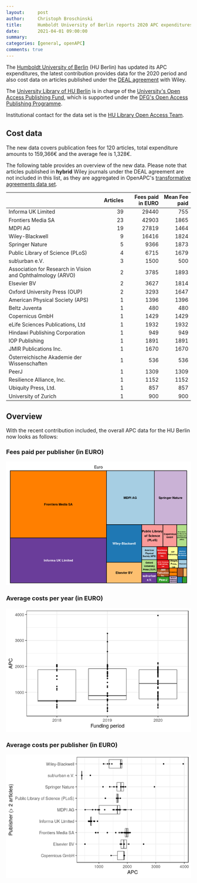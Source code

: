 ```yaml
---
layout:     post
author:     Christoph Broschinski
title:      Humboldt University of Berlin reports 2020 APC expenditures
date:       2021-04-01 09:00:00
summary:    
categories: [general, openAPC]
comments: true
---
```





The [Humboldt University of Berlin](https://www.hu-berlin.de/) (HU Berlin) has updated its APC expenditures, the latest contribution provides data for the 2020 period and also cost data on articles published under the [DEAL agreement](https://www.projekt-deal.de/wiley-contract/) with Wiley.

The [University Library of HU Berlin](https://www.ub.hu-berlin.de/en?set_language=en) is in charge of the [University's Open Access Publishing Fund](https://www.ub.hu-berlin.de/de/forschen-publizieren/open-access/foerdermoeglichkeiten/finanzierung/publikationsfonds?set_language=de), which is supported under the [DFG's Open Access Publishing Programme](https://www.dfg.de/en/research_funding/programmes/infrastructure/lis/open_access/infrastructure_funding/index.html#4).

Institutional contact for the data set is the [HU Library Open Access Team](mailto:openaccess@ub.hu-berlin.de).

## Cost data



The new data covers publication fees for 120 articles, total expenditure amounts to 159,366€ and the average fee is 1,328€.


The following table provides an overview of the new data. Please note that articles published in **hybrid** Wiley journals under the DEAL agreement are not included in this list, as they are aggregated in OpenAPC's [transformative agreements data set](https://github.com/OpenAPC/openapc-de/tree/master/data/transformative_agreements).



|                                                            | Articles| Fees paid in EURO| Mean Fee paid|
|:-----------------------------------------------------------|--------:|-----------------:|-------------:|
|Informa UK Limited                                          |       39|             29440|           755|
|Frontiers Media SA                                          |       23|             42903|          1865|
|MDPI AG                                                     |       19|             27819|          1464|
|Wiley-Blackwell                                             |        9|             16416|          1824|
|Springer Nature                                             |        5|              9366|          1873|
|Public Library of Science (PLoS)                            |        4|              6715|          1679|
|sub\urban e.V.                                              |        3|              1500|           500|
|Association for Research in Vision and Ophthalmology (ARVO) |        2|              3785|          1893|
|Elsevier BV                                                 |        2|              3627|          1814|
|Oxford University Press (OUP)                               |        2|              3293|          1647|
|American Physical Society (APS)                             |        1|              1396|          1396|
|Beltz Juventa                                               |        1|               480|           480|
|Copernicus GmbH                                             |        1|              1429|          1429|
|eLife Sciences Publications, Ltd                            |        1|              1932|          1932|
|Hindawi Publishing Corporation                              |        1|               949|           949|
|IOP Publishing                                              |        1|              1891|          1891|
|JMIR Publications Inc.                                      |        1|              1670|          1670|
|Österreichische Akademie der Wissenschaften                 |        1|               536|           536|
|PeerJ                                                       |        1|              1309|          1309|
|Resilience Alliance, Inc.                                   |        1|              1152|          1152|
|Ubiquity Press, Ltd.                                        |        1|               857|           857|
|University of Zurich                                        |        1|               900|           900|

## Overview

With the recent contribution included, the overall APC data for the HU Berlin now looks as follows:

### Fees paid per publisher (in EURO)

![plot of chunk tree_huberlin_2021_04_01_full](/figure/tree_huberlin_2021_04_01_full-1.png)

###  Average costs per year (in EURO)

![plot of chunk box_huberlin_2021_04_01_year_full](/figure/box_huberlin_2021_04_01_year_full-1.png)

###  Average costs per publisher (in EURO)

![plot of chunk box_huberlin_2021_04_01_publisher_full](/figure/box_huberlin_2021_04_01_publisher_full-1.png)
